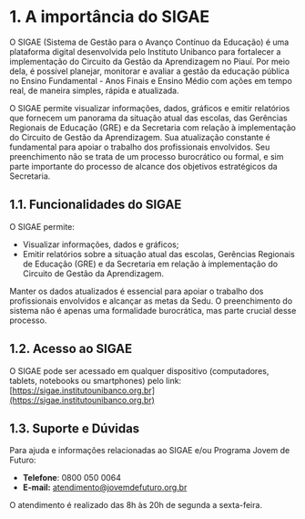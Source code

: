 # 1\. A importância do SIGAE

O SIGAE (Sistema de Gestão para o Avanço Contínuo da Educação) é uma plataforma digital desenvolvida pelo Instituto Unibanco para fortalecer a implementação do Circuito da Gestão da Aprendizagem no Piauí. Por meio dela, é possível planejar, monitorar e avaliar a gestão da educação pública no Ensino Fundamental \- Anos Finais e Ensino Médio com ações em tempo real, de maneira simples, rápida e atualizada.

O SIGAE permite visualizar informações, dados, gráficos e emitir relatórios que fornecem um panorama da situação atual das escolas, das Gerências Regionais de Educação (GRE) e da Secretaria com relação à implementação do Circuito de Gestão da Aprendizagem. Sua atualização constante é fundamental para apoiar o trabalho dos profissionais envolvidos. Seu preenchimento não se trata de um processo burocrático ou formal, e sim parte importante do processo de alcance dos objetivos estratégicos da Secretaria.

## 1.1. Funcionalidades do SIGAE

O SIGAE permite:

-   Visualizar informações, dados e gráficos;
-   Emitir relatórios sobre a situação atual das escolas, Gerências Regionais de Educação (GRE) e da Secretaria em relação à implementação do Circuito de Gestão da Aprendizagem.

Manter os dados atualizados é essencial para apoiar o trabalho dos profissionais envolvidos e alcançar as metas da Sedu. O preenchimento do sistema não é apenas uma formalidade burocrática, mas parte crucial desse processo.

## 1.2. Acesso ao SIGAE

O SIGAE pode ser acessado em qualquer dispositivo (computadores, tablets, notebooks ou smartphones) pelo link: [https://sigae.institutounibanco.org.br](https://sigae.institutounibanco.org.br)

## 1.3. Suporte e Dúvidas

Para ajuda e informações relacionadas ao SIGAE e/ou Programa Jovem de Futuro:

-   **Telefone**: 0800 050 0064
-   **E-mail:** atendimento@jovemdefuturo.org.br

O atendimento é realizado das 8h às 20h de segunda a sexta-feira.
